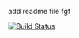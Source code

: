 add readme file fgf




[![Build Status](http://ec2-54-234-235-221.compute-1.amazonaws.com/buildStatus/icon?job=alpinehelloworld)](http://ec2-54-234-235-221.compute-1.amazonaws.com/job/alpinehelloworld/)
